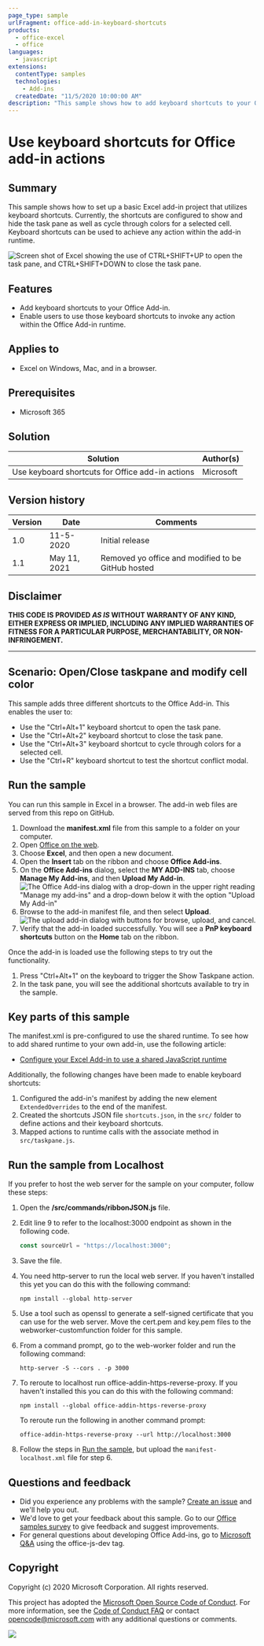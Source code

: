 ```yaml
---
page_type: sample
urlFragment: office-add-in-keyboard-shortcuts
products:
  - office-excel
  - office
languages:
  - javascript
extensions:
  contentType: samples
  technologies:
    - Add-ins
  createdDate: "11/5/2020 10:00:00 AM"
description: "This sample shows how to add keyboard shortcuts to your Office Add-in."
---
```


# Use keyboard shortcuts for Office add-in actions

## Summary

This sample shows how to set up a basic Excel add-in project that utilizes keyboard shortcuts. Currently, the shortcuts are configured to show and hide the task pane as well as cycle through colors for a selected cell. Keyboard shortcuts can be used to achieve any action within the add-in runtime.

![Screen shot of Excel showing the use of CTRL+SHIFT+UP to open the task pane, and CTRL+SHIFT+DOWN to close the task pane.](./assets/excel-keyboard-shortcuts-overview.jpg)

## Features

- Add keyboard shortcuts to your Office Add-in.
- Enable users to use those keyboard shortcuts to invoke any action within the Office Add-in runtime.

## Applies to

-  Excel on Windows, Mac, and in a browser.

## Prerequisites

- Microsoft 365

## Solution

Solution | Author(s)
---------|----------
Use keyboard shortcuts for Office add-in actions | Microsoft

## Version history

Version  | Date | Comments
---------| -----| --------
1.0 | 11-5-2020 | Initial release
1.1 | May 11, 2021 | Removed yo office and modified to be GitHub hosted

## Disclaimer

**THIS CODE IS PROVIDED *AS IS* WITHOUT WARRANTY OF ANY KIND, EITHER EXPRESS OR IMPLIED, INCLUDING ANY IMPLIED WARRANTIES OF FITNESS FOR A PARTICULAR PURPOSE, MERCHANTABILITY, OR NON-INFRINGEMENT.**

----------

## Scenario: Open/Close taskpane and modify cell color

This sample adds three different shortcuts to the Office Add-in. This enables the user to:

- Use the "Ctrl+Alt+1" keyboard shortcut to open the task pane.
- Use the "Ctrl+Alt+2" keyboard shortcut to close the task pane.
- Use the "Ctrl+Alt+3" keyboard shortcut to cycle through colors for a selected cell.
- Use the "Ctrl+R" keyboard shortcut to test the shortcut conflict modal.

## Run the sample

You can run this sample in Excel in a browser. The add-in web files are served from this repo on GitHub.

1. Download the **manifest.xml** file from this sample to a folder on your computer.
1. Open [Office on the web](https://office.live.com/).
1. Choose **Excel**, and then open a new document.
1. Open the **Insert** tab on the ribbon and choose **Office Add-ins**.
1. On the **Office Add-ins** dialog, select the **MY ADD-INS** tab, choose **Manage My Add-ins**, and then **Upload My Add-in**.
   ![The Office Add-ins dialog with a drop-down in the upper right reading "Manage my add-ins" and a drop-down below it with the option "Upload My Add-in"](../../Samples/images/office-add-ins-my-account.png)
1. Browse to the add-in manifest file, and then select **Upload**.
   ![The upload add-in dialog with buttons for browse, upload, and cancel.
](../../Samples/images/upload-add-in.png)
1. Verify that the add-in loaded successfully. You will see a **PnP keyboard shortcuts** button on the **Home** tab on the ribbon.

Once the add-in is loaded use the following steps to try out the functionality.

1. Press "Ctrl+Alt+1" on the keyboard to trigger the Show Taskpane action.
2. In the task pane, you will see the additional shortcuts available to try in the sample.

## Key parts of this sample

The manifest.xml is pre-configured to use the shared runtime. To see how to add shared runtime to your own add-in, use the following article:

- [Configure your Excel Add-in to use a shared JavaScript runtime](https://learn.microsoft.com/office/dev/add-ins/excel/configure-your-add-in-to-use-a-shared-runtime)


Additionally, the following changes have been made to enable keyboard shortcuts:

1. Configured the add-in's manifest by adding the new element `ExtendedOverrides` to the end of the manifest.
2. Created the shortcuts JSON file `shortcuts.json`, in the `src/` folder to define actions and their keyboard shortcuts.
3. Mapped actions to runtime calls with the associate method in `src/taskpane.js`.


## Run the sample from Localhost

If you prefer to host the web server for the sample on your computer, follow these steps:

1. Open the **/src/commands/ribbonJSON.js** file.
1. Edit line 9 to refer to the localhost:3000 endpoint as shown in the following code.
    
    ```javascript
    const sourceUrl = "https://localhost:3000";
    ```
    
1. Save the file.
1. You need http-server to run the local web server. If you haven't installed this yet you can do this with the following command:
    
    ```console
    npm install --global http-server
    ```
    
2. Use a tool such as openssl to generate a self-signed certificate that you can use for the web server. Move the cert.pem and key.pem files to the webworker-customfunction folder for this sample.
3. From a command prompt, go to the web-worker folder and run the following command:
    
    ```console
    http-server -S --cors . -p 3000
    ```
    
4. To reroute to localhost run office-addin-https-reverse-proxy. If you haven't installed this you can do this with the following command:
    
    ```console
    npm install --global office-addin-https-reverse-proxy
    ```
    
    To reroute run the following in another command prompt:
    
    ```console
    office-addin-https-reverse-proxy --url http://localhost:3000
    ```
    
5. Follow the steps in [Run the sample](https://github.com/OfficeDev/PnP-OfficeAddins/tree/main/Samples/excel-keyboard-shortcuts#run-the-sample), but upload the `manifest-localhost.xml` file for step 6.

## Questions and feedback

- Did you experience any problems with the sample? [Create an issue](https://github.com/OfficeDev/Office-Add-in-samples/issues/new/choose) and we'll help you out.
- We'd love to get your feedback about this sample. Go to our [Office samples survey](https://aka.ms/OfficeSamplesSurvey) to give feedback and suggest improvements.
- For general questions about developing Office Add-ins, go to [Microsoft Q&A](https://learn.microsoft.com/answers/topics/office-js-dev.html) using the office-js-dev tag.

## Copyright

Copyright (c) 2020 Microsoft Corporation. All rights reserved.

This project has adopted the [Microsoft Open Source Code of Conduct](https://opensource.microsoft.com/codeofconduct/). For more information, see the [Code of Conduct FAQ](https://opensource.microsoft.com/codeofconduct/faq/) or contact [opencode@microsoft.com](mailto:opencode@microsoft.com) with any additional questions or comments.

<img src="https://pnptelemetry.azurewebsites.net/pnp-officeaddins/samples/excel-keyboard-shortcuts" />
